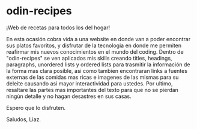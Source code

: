 # odin-recipes

¡Web de recetas para todos los del hogar!

En esta ocasión cobra vida a una website en donde van a poder encontrar sus platos favoritos, y disfrutar de la tecnologia en donde me permiten reafirmar mis nuevos conocimientos en el mundo del coding. 
Dentro de "odin-recipes" se ven aplicados mis skills creando titles, headings, paragraphs, unordered lists y ordered lists para trasmitir la información de la forma mas clara posible, asi como tambien encontraran links a fuentes externas de las comidas mas ricas e imagenes de las mismas para su deleite causando asi mayor interactividad para ustedes. Por ultimo, resaltare las partes mas importantes del texto para que no se pierdan ningún detalle y no hagan desastres en sus casas.

Espero que lo disfruten.

Saludos,
Liaz.